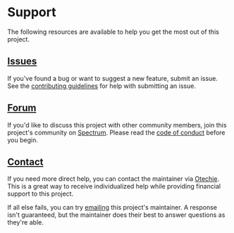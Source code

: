# Support

The following resources are available to help you get the most out of this
project.

## [Issues][]

If you've found a bug or want to suggest a new feature, submit an issue. See the
[contributing guidelines][] for help with submitting an issue.

## [Forum][]

If you'd like to discuss this project with other community members, join this
project's community on [Spectrum][]. Please read the [code of conduct][] before
you begin.

## [Contact][]

If you need more direct help, you can contact the maintainer via [Otechie][].
This is a great way to receive individualized help while providing financial
support to this project.

If all else fails, you can try [emailing][] this project's maintainer. A
response isn't guaranteed, but the maintainer does their best to answer
questions as they're able.

[code of conduct]: https://github.com/mgsisk/postcss-modular-rhythm/blob/master/docs/CODE_OF_CONDUCT.md
[contact]: https://otechie.com/mgsisk
[contributing guidelines]: https://github.com/mgsisk/postcss-modular-rhythm/blob/master/docs/CONTRIBUTING.md
[emailing]: mailto:me@mgsisk.com
[forum]: https://spectrum.chat/mgsisk/postcss-mod-rhythm
[issues]: https://github.com/mgsisk/postcss-modular-rhythm/issues
[otechie]: https://otechie.com
[spectrum]: https://spectrum.chat
